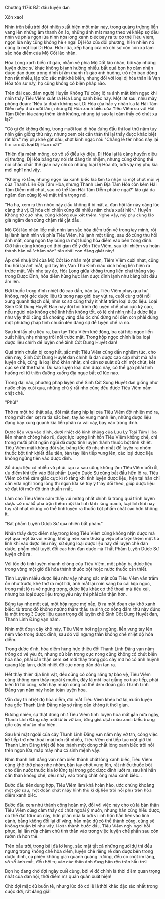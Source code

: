 




Chương 1176: Bắt đầu luyện đan


Xôn xao!

Nhìn trên bầu trời đột nhiên xuất hiện một màn này, trong quảng trường liền vang lên những âm thanh ồn ào, những ánh mắt mang theo vẻ khiếp sợ đều nhìn về phía ngọn lửa hình hỏa long xanh biếc bay ra từ cơ thể Tiêu Viêm, ngọn lửa này cũng không hề e ngại Dị Hỏa của đối phương, hiển nhiên nó cũng là một loại Dị Hỏa. Hơn nữa, xếp hạng của nó chỉ sợ còn hơn xa lam sắc hỏa diễm của Mộ Cốt lão nhân.

Hỏa Long xanh biếc rít gào, nhắm về phía Mộ Cốt lão nhân, bởi vậy những luyện dược sư khác không bị ảnh hưởng nhiều, bất quá bọn họ cảm nhận được đan dược trong đỉnh bị âm thanh rít gào ảnh hưởng, trở nên bạo động hơn rất nhiều, lập tức sắc mặt khẽ biến, nhưng đối với loại dị hỏa thân là Vạn Hỏa tôn sư này, họ cũng không có biện pháp nào.

Trên đài cao, đám người Huyền Không Tử cũng lộ ra ánh mắt kinh ngạc khi nhìn thấy Tiêu Viêm xuất ra Hỏa Long xanh biếc này. Một lát sau, nhíu mày phỏng đoán: "Nếu ta đoán không sai, Dị Hỏa của hắc y nhân kia là Hải Tâm Diễm xếp thứ mười lăm, nhưng Dị Hỏa xanh biếc của Tiêu Viêm so với Hải Tâm Diễm kia càng thêm kinh khủng, nhưng tại sao lại cảm thấy có chút xa lạ?"

"Có gì đó không đúng, trong mười loại dị hỏa đứng đầu thì loại thứ năm tuy nhìn gần giống thứ này, nhưng xem xét cẩn thận thì lại thấy được khác biệt rất lớn." mỹ phụ khẽ gật đầu, chợt kinh ngạc nói: "Chẳng lẽ tên nhóc này lại tìm ra một loại Dị Hỏa mới?"

Thiên địa mênh mông, có vô số điều kỳ diệu, Dị Hỏa lại là càng huyền diệu dị thường, Dị Hỏa bảng tuy nói rất đáng tín nhiệm, nhưng cũng không thể nói chắc chắn thế gian này chỉ có những loại Dị Hỏa đó, bởi vậy mỹ phụ kia mới nghĩ như vậy.

"Không rõ lắm, nhưng ngọn lửa xanh biếc kia làm ta nhận ra một chút mùi vị của Thanh Liên Địa Tâm Hỏa, nhưng Thanh Liên Địa Tâm Hỏa còn kém Hải Tâm Diễm một chút, sao có thể làm Hải Tâm Diễm phải e ngại?" lão giả da ngăm đen cũng lộ vẻ mặt trầm trọng nói.

"Ha ha, xem ra tên nhóc này giấu không ít bí mật a, đan hội lần này càng lúc càng thú vị. Dị hỏa chi chiến cũng đã nhiều năm chưa xuất hiên." Huyền Không tử cười nhẹ, cũng không suy xét thêm. Nghe vậy, mỹ phụ cùng lão giả ngăm đen cũng chậm rãi gật đầu.

Mộ Cốt lão nhân liếc mắt nhìn lam sắc hỏa diễm trốn về trong tay mình, rồi lại lành lạnh nhìn về phía Tiêu Viêm, hừ lạnh một tiếng, sau đó cũng thu hồi ánh mắt, cong ngón tay búng ra một luồng hỏa diễm vào bên trong đỉnh. Giờ hắn cũng không có thời gian để ý đến Tiêu Viêm, sau khi nhiệm vụ hoàn thành hắn sẽ "chăm sóc" tên nhãi con đáng ghét này!

Áp chế nhuệ khí của Mộ Cốt lão nhân một phen, Tiêm Viêm cười nhạt, cũng thu hồi lại ánh mắt, giơ tay lên, Vạn Thú Đỉnh màu xích hồng liền hiện ra trước mặt. Vẫy nhẹ tay áo, Hỏa Long giữa không trung liền chui thẳng vào trong Dược Đỉnh, hỏa diễm hừng hực làm dược đỉnh lạnh như băng bắt đầu ấm lên.

Đợi thuốc trong đỉnh nhiệt độ cao dần, bàn tay Tiêu Viêm phảy qua hư không, một gốc dược liệu từ trong nạp giới bay vút ra, cuối cùng trôi nổi xung quanh thạch đài, nhìn sơ sơ cũng thấy ít nhất trăm loại dược liệu. Loại Sinh Cốt Dung Huyết Đan này đòi hỏi trình độ luyện chế phải cực kỳ cao, nếu người nào khống chế linh hồn không tốt, có lẽ chỉ nhìn nhiều dược liệu như vậy thôi cũng đã choáng váng đầu óc chứ đừng nói đến còn phải dùng một phương pháp tinh chuẩn đến đáng sợ để luyện chế ra nó.

Sau khi lấy phụ liệu ra, bàn tay Tiêu Viêm khẽ động, ba cái hộp ngọc liền xuất hiện, nhẹ nhàng trôi nổi trước mặt. Trong hộp ngọc chính là ba loại dược liệu chính để luyện chế Sinh Cốt Dung Huyết đan!

Quá trình chuẩn bị xong hết, sắc mặt Tiêu Viêm cũng dần nghiêm túc, cho đến nay, Sinh Cốt Dung Huyết đan chính là đan dược cao cấp nhất mà hắn luyện chế, cũng là loại khó khăn nhất, chỉ cần sơ suất dù chỉ một chút, kết cục sẽ rất thê thảm. Dù sao luyện loại đan dược này, có thể gặp phải tình huống rơi từ thiên đường xuống địa ngục bất cứ lúc nào.

Trong đại não, phương pháp luyện chế Sinh Cốt Sung Huyết đan giống như nước chảy xuôi qua, những chú ý rất nhỏ cũng đều được Tiêu Viêm nắm chặt chẽ.

"Phù!"

Thở ra một hơi thật sâu, đôi mắt đang híp lại của Tiêu Viêm đột nhiên mở ra, tròng mắt đen xẹt ra tia sắc bén, tay áo vung mạnh lên, những dược liệu đang bay xung quanh kia liền phân ra vài cây, bay vào trong đỉnh.

Dược liệu vừa vào đỉnh, dưới nhiệt độ kinh khủng của Lưu Ly Toái Tâm Hỏa liền nhanh chóng héo rũ, được lực lượng linh hồn Tiêu Viêm khống chế, chỉ trong mười phút ngắn ngủi đã được tinh luyện thành thuốc bột tinh khiết. Tiêu Viêm mặt không đổi sắc, bằng tốc độ nhanh nhất để luyện ra nhóm thuốc bột tinh khiết đầu tiên, bàn tay liên tiếp vung lên, các loại dược liệu không ngừng tiến vào dược đỉnh.

Số dược liệu có nhiều và phức tạp ra sao cũng không làm Tiêu Viêm bối rối, ưu điểm khi tiến vào Bát phẩm Luyện Dược Sư cũng bắt đầu hiển lộ ra. Tiêu Viêm có thể cảm giác cực kì rõ ràng khi tinh luyện dược liệu, hiện tại hắn chỉ cần vừa nghĩ trong lòng thì ngọn lửa sẽ tùy ý thay đổi theo, giúp dược liệu sẽ đạt tới mức độ tinh thuần nhất.

Làm cho Tiêu Viêm cảm thấy vui mừng nhất chính là trong quá trình luyện dược có mơ hồ pha trộn thêm một tia linh khí mỏng manh, loại linh khí này tuy rất nhạt nhưng có thể tinh luyện ra thuốc bột phẩm chất cao hơn không ít.

"Bát phẩm Luyện Dược Sư quả nhiên bất phàm."

Nhận thấy được điểm này,trong lòng Tiêu Viêm cũng không nhịn được mà xẹt qua một tia vui mừng, không nên xem thường việc pha trộn thêm một tia linh khí vào dược liệu này, sử dụng loại dược liệu này để luyện chế đan dược, phẩm chất tuyệt đối cao hơn đan dược mà Thất Phẩm Luyện Dược Sư luyện chế ra.

Với tốc độ tinh luyện nhanh chóng của Tiêu Viêm, một phần ba dược liệu trong vòng một giờ đã hóa thành thuốc bột hoặc nước thuốc cần thiết.

Tinh Luyện nhiều dược liệu như vậy nhưng sắc mặt của Tiêu Viêm vẫn trầm ổn như trước, khẽ thở ra một hơi, ánh mắt lại nhìn sang ba cái hộp ngọc, trong mắt lộ ra vẻ ngưng trọng, dược liệu khác có thể thoải mái tiêu xài, nhưng ba loại dược liệu trọng yếu này thì phải cẩn thận hơn.

Búng tay nhẹ một cái, một hộp ngọc mở nắp, lộ ra một đoạn cây khô xanh biếc, từ trong đó không ngừng thẩm thấu ra sinh cơ nồng đậm, thứ này đúng là một trong 3 Dược liệu quan trọng để luyện chế Sinh Cốt Dung Huyết đan, Thanh Linh Đằng vạn năm.

Nhìn một đoạn cây khô này, Tiêu Viêm hơi ngập ngừng, liền vung tay lên ném vào trong dược đỉnh, sau đó vội ngưng thần khống chế nhiệt độ hỏa diễm.

Trong dược đỉnh, hỏa diễm hừng hực thiêu đốt Thanh Linh Đằng vạn năm trông có vẻ yêu ớt, nhưng dù bên trong cực nóng cũng không có chút biến hóa nào, phải cẩn thận xem xét mới thấy trong gốc cây mơ hồ có ánh huỳnh quang lấp lánh, dưới nhiệt độ cực nóng dần dần tan ra.

Hết thảy thiên địa linh vật, đều cũng có công năng tự bảo vệ, Tiêu Viêm cũng không cảm thấy ngoài ý muốn, đây là một loại giằng co trực tiếp, phải kiên trì tới cùng, sớm hay muộn cũng có thể đem đoạn gốc Thanh Linh Đằng vạn năm này hoàn toàn luyện hóa.

Vẫn duy trì nhiệt độ hỏa diễm, đôi mắt Tiêu Viêm khép hờ lại,muốn luyện hóa gốc Thanh Linh Đằng này sợ rằng cần không ít thời gian.

Đương nhiên, sự thật đúng như Tiêu Viêm tính, luyện hóa mất gần nửa ngày, Thanh Linh Đằng này mới từ từ vỡ tan, từng giọt dịch màu xanh biếc trong gốc cây như ẩn như hiện.

Sau khi mặt ngoài của cây Thanh Linh Đằng vạn năm này vỡ tan, công việc kế tiếp trở nên thoải mái hơn rất nhiều, Tiêu Viêm chỉ tiếp tục một giờ thì Thanh Linh Đằng triệt để hóa thành một dòng chất lỏng xanh biếc trôi nổi trên ngọn lửa, mấp máy như có sinh mệnh vậy.

Nhìn thanh linh đằng vạn năm biến thành chất lỏng xanh biếc, Tiêu Viêm cũng khẽ thở phào nhẹ nhõm, bàn tay chợt vung lên, rất nhiều thuốc bột cho đến nước thuốc kia lơ lửng tại trong góc dược đỉnh lướt ra, sau khi hắn cẩn thận khống chế, đều nhảy vào trong chất lỏng màu xanh biếc...

Bước đầu tiên dung hợp, Tiêu Viêm làm khá hoàn hảo, ước chừng khoảng một giờ sau, một đoàn chất nhầy hình thù kì dị, liền trôi nổi phía trên hỏa diễm xanh biếc.

Bước đầu xem như thành công hoàn mỹ, đối với việc này cho dù là bản thân Tiêu Viêm cũng cảm thấy có chút ngoài ý muốn, nhưng hắn cũng hiểu được, có thể đạt tới mức này, hơn phân nửa là bởi vì linh hồn hắn tiến vào linh cảnh, bằng không đổi lại dĩ vãng, hắn mặc dù có thể thành công, cũng sẽ không thuận lợi như vậy. Hoàn thành bước đầu, Tiêu Viêm nghỉ ngơi hồi phục, lại lần nữa chăm chú tinh thần vào trong việc luyện chế phần sau còn rườm rà hơn thế.

Trên bầu trời, trong bãi đá lơ lửng, sắc mặt tất cả những người dự thi đều ngưng trọng khống chế hỏa diễm, luyện chế riêng rẽ đan dược bên trong dược đỉnh, cả phiến không gian quanh quảng trường, đều có chút im lặng, vô số ánh mắt, đều hội tụ vào các thân ảnh đang bận rộn trên bầu trời...

Bọn họ đang chờ đợi ngày cuối cùng, bởi vì đó chính là thời điểm quan trọng nhất của đan hội, thời điểm mà quán quân xuất hiện!

Chờ đợi mặc dù buồn tẻ, nhưng lúc đó có lẽ là thời khắc đặc sắc nhất trong cuộc đời, rất đáng giá!




